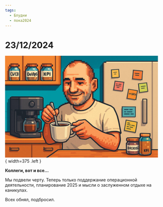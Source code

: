 ```yaml
---
tags:
  - Блудни
  - пока2024
---
```


# 23/12/2024

![ ](<../../assets/img/photo_2025-10-02_14-52-56.jpg>){ width=375 .left }

**Коллеги, вот и все...**

Мы подвели черту. Теперь только поддержание операционной деятельности, планирование 2025 и мысли о заслуженном отдыхе на каникулах.

Всех обнял, подбросил.
